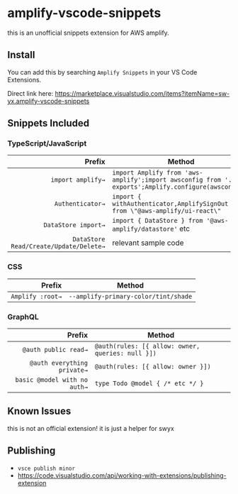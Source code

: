 # amplify-vscode-snippets 

this is an unofficial snippets extension for AWS amplify.

## Install

You can add this by searching `Amplify Snippets` in your VS Code Extensions.

Direct link here: https://marketplace.visualstudio.com/items?itemName=sw-yx.amplify-vscode-snippets

## Snippets Included


### TypeScript/JavaScript

|     Prefix | Method                                                  |
| ---------: | ------------------------------------------------------- |
| `import amplify→` | `import Amplify from 'aws-amplify';import awsconfig from './aws-exports';Amplify.configure(awsconfig);`        |
| `Authenticator→` | `import { withAuthenticator,AmplifySignOut } from \"@aws-amplify/ui-react\"` |
| `DataStore import→` | `import { DataStore } from '@aws-amplify/datastore'` etc |
| `DataStore Read/Create/Update/Delete→` | relevant sample code |




### CSS

|     Prefix | Method                                                  |
| ---------: | ------------------------------------------------------- |
| `Amplify :root→` | `--amplify-primary-color/tint/shade`        |



### GraphQL

|     Prefix | Method                                                  |
| ---------: | ------------------------------------------------------- |
| `@auth public read→` | `@auth(rules: [{ allow: owner, queries: null }])`        |
| `@auth everything private→` | `@auth(rules: [{ allow: owner }])`        |
| `basic @model with no auth→` | `type Todo @model { /* etc */ }`        |


<!--
## Requirements

If you have any requirements or dependencies, add a section describing those and how to install and configure them.

## Extension Settings

Include if your extension adds any VS Code settings through the `contributes.configuration` extension point.

For example:

This extension contributes the following settings:

* `myExtension.enable`: enable/disable this extension
* `myExtension.thing`: set to `blah` to do something
-->


## Known Issues

this is not an official extension! it is just a helper for swyx

## Publishing

- `vsce publish minor`
- https://code.visualstudio.com/api/working-with-extensions/publishing-extension